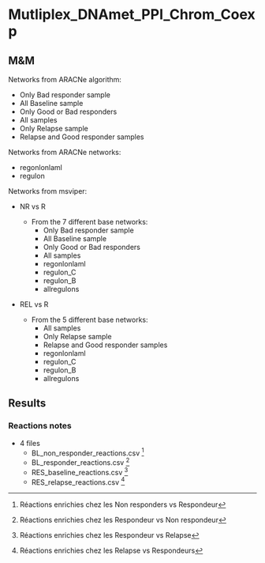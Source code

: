 # Mutliplex_DNAmet_PPI_Chrom_Coexp

## M&M

Networks from ARACNe algorithm:
* Only Bad responder sample
* All Baseline sample
* Only Good or Bad responders
* All samples
* Only Relapse sample
* Relapse and Good responder samples

Networks from ARACNe networks:
* regonlonlaml
* regulon

Networks from msviper:
* NR vs R
  * From the 7 different base networks:
    * Only Bad responder sample
    * All Baseline sample
    * Only Good or Bad responders
    * All samples
    * regonlonlaml
    * regulon_C
    * regulon_B
    * allregulons


* REL vs R
  * From the 5 different base networks:
    * All samples
    * Only Relapse sample
    * Relapse and Good responder samples
    * regonlonlaml
    * regulon_C
    * regulon_B
    * allregulons


## Results

### Reactions notes

* 4 files
  * BL_non_responder_reactions.csv [^1]
  * BL_responder_reactions.csv [^2]
  * RES_baseline_reactions.csv [^3]
  * RES_relapse_reactions.csv [^4]

[^1]: Réactions enrichies chez les Non responders vs Respondeur  
[^2]: Réactions enrichies chez les Respondeur vs Non respondeur  
[^3]: Réactions enrichies chez les Respondeur vs Relapse  
[^4]: Réactions enrichies chez les Relapse vs Respondeurs  
